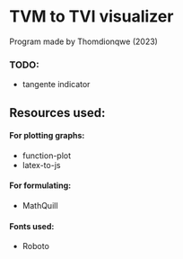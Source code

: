 # TVM to TVI visualizer
Program made by Thomdionqwe (2023)


### TODO:
- tangente indicator


## Resources used:
#### For plotting graphs:
- function-plot
- latex-to-js

#### For formulating:
- MathQuill

#### Fonts used:
- Roboto